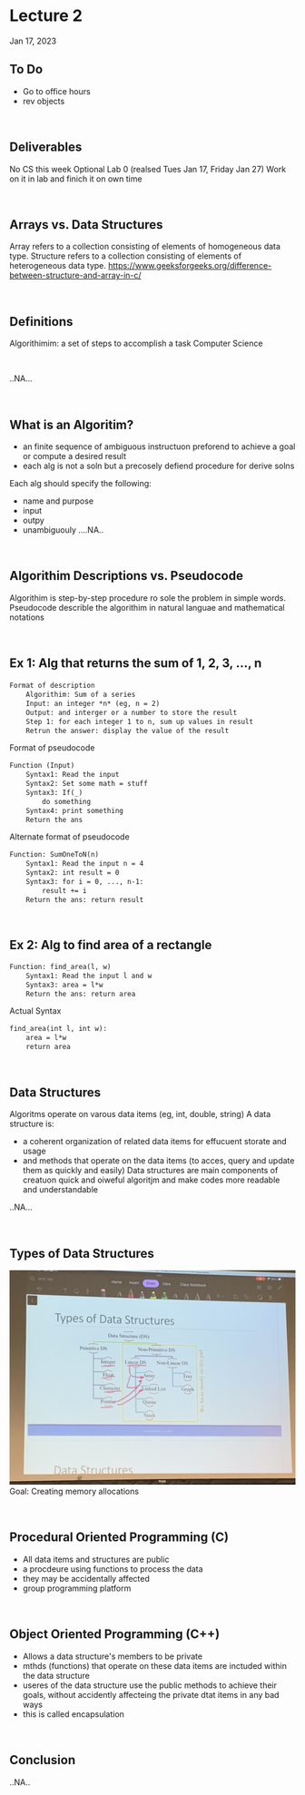 # Lecture 2
Jan 17, 2023

## To Do
- Go to office hours
- rev objects 

<br>

## Deliverables
No CS this week
Optional Lab 0 (realsed Tues Jan 17, Friday Jan 27)
Work on it in lab and finich it on own time

<br>

## Arrays vs. Data Structures
Array refers to a collection consisting of elements of homogeneous data type. 
Structure refers to a collection consisting of elements of heterogeneous data type.
https://www.geeksforgeeks.org/difference-between-structure-and-array-in-c/ 

<br>

## Definitions
Algorithimim: a set of steps to accomplish a task
Computer Science

<br>

..NA...

<br>

## What is an Algoritim?
- an finite sequence of ambiguous instructuon preforend to achieve a goal or compute a desired result
- each alg is not a soln but a precosely defiend procedure for derive solns

Each alg should specify the following:
- name and purpose
- input
- outpy
- unambiguouly  ....NA..

<br>

## Algorithim Descriptions vs. Pseudocode
Algorithim is step-by-step procedure ro sole the problem in simple words.
Pseudocode describle the algorithim in natural languae and mathematical notations

<br>

## Ex 1: Alg that returns the sum of 1, 2, 3, ..., n

```
Format of description
    Algorithim: Sum of a series 
    Input: an integer *n* (eg, n = 2)
    Output: and interger or a number to store the result
    Step 1: for each integer 1 to n, sum up values in result
    Retrun the answer: display the value of the result
```

Format of pseudocode
```
Function (Input)
    Syntax1: Read the input
    Syntax2: Set some math = stuff
    Syntax3: If(_)
        do something
    Syntax4: print something
    Return the ans
```

Alternate format of pseudocode
```
Function: SumOneToN(n)
    Syntax1: Read the input n = 4
    Syntax2: int result = 0
    Syntax3: for i = 0, ..., n-1:
        result += i
    Return the ans: return result
```

<br>

## Ex 2: Alg to find area of a rectangle
```
Function: find_area(l, w)
    Syntax1: Read the input l and w
    Syntax3: area = l*w
    Return the ans: return area
```

Actual Syntax
```
find_area(int l, int w):
    area = l*w
    return area
```

<br>

## Data Structures
Algoritms operate on varous data items (eg, int, double, string)
A data structure is:
- a coherent organization of related data items for effucuent storate and usage
- and methods that operate on the data items (to acces, query and update them as quickly and easily)
Data structures are main components of creatuon quick and oiweful algoritjm and make codes more readable and understandable

..NA...

<br>

## Types of Data Structures
![L2_types_of_datastructures.JPG](Screenshots/L2_types_of_datastructures.JPG)
Goal: Creating memory allocations

<br>

## Procedural Oriented Programming (C)
- All data items and structures are public
- a procdeure using functions to process the data
- they may be accidentally affected
- group programming platform

<br>

## Object Oriented Programming (C++)
- Allows a data structure's members to be private
- mthds (functions) that operate on these data items are inctuded within the data structure
- useres of the data structure use the public methods to achieve their goals, without accidently affecteing the private dtat items in any bad ways
- this is called encapsulation

<br>

## Conclusion

..NA..